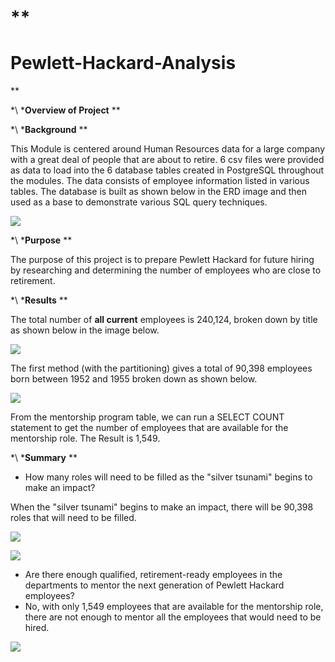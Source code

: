 # \*\*

# **Pewlett-Hackard-Analysis**
\*\*

\*\ ***Overview of Project** \*\*

\*\ ***Background** \*\*

This Module is centered around Human Resources data for a large company with a great deal of people that are about to retire. 6 csv files were provided as data to load into the 6 database tables created in PostgreSQL throughout the modules. The data consists of employee information listed in various tables. The database is built as shown below in the ERD image and then used as a base to demonstrate various SQL query techniques.

![](RackMultipart20210404-4-7z2xxl_html_fa29e0703e0f312b.png)

\*\ ***Purpose** \*\*

The purpose of this project is to prepare Pewlett Hackard for future hiring by researching and determining the number of employees who are close to retirement.

\*\ ***Results** \*\*

The total number of  **all current**  employees is 240,124, broken down by title as shown below in the image below.

![](RackMultipart20210404-4-7z2xxl_html_338cb19f96d6e8c5.png)

The first method (with the partitioning) gives a total of 90,398 employees born between 1952 and 1955 broken down as shown below.

![](RackMultipart20210404-4-7z2xxl_html_9ba122842538d3fa.png)

From the mentorship program table, we can run a SELECT COUNT statement to get the number of employees that are available for the mentorship role. The Result is 1,549.

\*\ ***Summary** \*\*

- How many roles will need to be filled as the &quot;silver tsunami&quot; begins to make an impact?

When the &quot;silver tsunami&quot; begins to make an impact, there will be 90,398 roles that will need to be filled.

![](RackMultipart20210404-4-7z2xxl_html_9ba122842538d3fa.png)

![](RackMultipart20210404-4-7z2xxl_html_50be13991cda5954.jpg)

- Are there enough qualified, retirement-ready employees in the departments to mentor the next generation of Pewlett Hackard employees?
- No, with only 1,549 employees that are available for the mentorship role, there are not enough to mentor all the employees that would need to be hired.

![](RackMultipart20210404-4-7z2xxl_html_b9a569fe70d2ac43.jpg)
